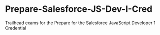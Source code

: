 # Prepare-Salesforce-JS-Dev-I-Cred
Trailhead exams for the Prepare for the Salesforce JavaScript Developer 1 Credential

